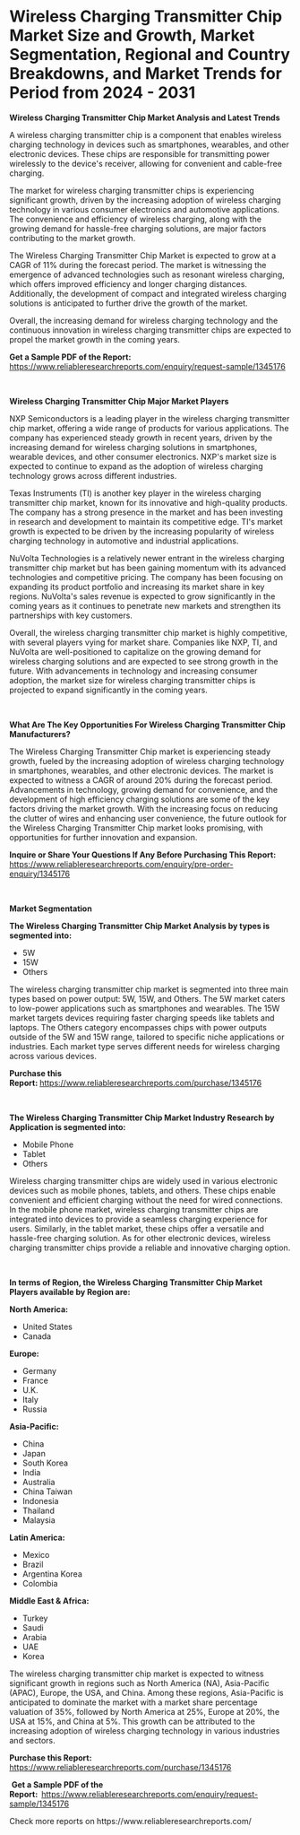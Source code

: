 <p><h1>Wireless Charging Transmitter Chip Market Size and Growth, Market Segmentation, Regional and Country Breakdowns, and Market Trends for Period from 2024 -  2031</h1></p><p><strong>Wireless Charging Transmitter Chip Market Analysis and Latest Trends</strong></p>
<p><p>A wireless charging transmitter chip is a component that enables wireless charging technology in devices such as smartphones, wearables, and other electronic devices. These chips are responsible for transmitting power wirelessly to the device's receiver, allowing for convenient and cable-free charging.</p><p>The market for wireless charging transmitter chips is experiencing significant growth, driven by the increasing adoption of wireless charging technology in various consumer electronics and automotive applications. The convenience and efficiency of wireless charging, along with the growing demand for hassle-free charging solutions, are major factors contributing to the market growth.</p><p>The Wireless Charging Transmitter Chip Market is expected to grow at a CAGR of 11% during the forecast period. The market is witnessing the emergence of advanced technologies such as resonant wireless charging, which offers improved efficiency and longer charging distances. Additionally, the development of compact and integrated wireless charging solutions is anticipated to further drive the growth of the market.</p><p>Overall, the increasing demand for wireless charging technology and the continuous innovation in wireless charging transmitter chips are expected to propel the market growth in the coming years.</p></p>
<p><strong>Get a Sample PDF of the Report:&nbsp;</strong> <a href="https://www.reliableresearchreports.com/enquiry/request-sample/1345176">https://www.reliableresearchreports.com/enquiry/request-sample/1345176</a></p>
<p>&nbsp;</p>
<p><strong>Wireless Charging Transmitter Chip Major Market Players</strong></p>
<p><p>NXP Semiconductors is a leading player in the wireless charging transmitter chip market, offering a wide range of products for various applications. The company has experienced steady growth in recent years, driven by the increasing demand for wireless charging solutions in smartphones, wearable devices, and other consumer electronics. NXP's market size is expected to continue to expand as the adoption of wireless charging technology grows across different industries.</p><p>Texas Instruments (TI) is another key player in the wireless charging transmitter chip market, known for its innovative and high-quality products. The company has a strong presence in the market and has been investing in research and development to maintain its competitive edge. TI's market growth is expected to be driven by the increasing popularity of wireless charging technology in automotive and industrial applications.</p><p>NuVolta Technologies is a relatively newer entrant in the wireless charging transmitter chip market but has been gaining momentum with its advanced technologies and competitive pricing. The company has been focusing on expanding its product portfolio and increasing its market share in key regions. NuVolta's sales revenue is expected to grow significantly in the coming years as it continues to penetrate new markets and strengthen its partnerships with key customers.</p><p>Overall, the wireless charging transmitter chip market is highly competitive, with several players vying for market share. Companies like NXP, TI, and NuVolta are well-positioned to capitalize on the growing demand for wireless charging solutions and are expected to see strong growth in the future. With advancements in technology and increasing consumer adoption, the market size for wireless charging transmitter chips is projected to expand significantly in the coming years.</p></p>
<p>&nbsp;</p>
<p><strong>What Are The Key Opportunities For Wireless Charging Transmitter Chip Manufacturers?</strong></p>
<p><p>The Wireless Charging Transmitter Chip market is experiencing steady growth, fueled by the increasing adoption of wireless charging technology in smartphones, wearables, and other electronic devices. The market is expected to witness a CAGR of around 20% during the forecast period. Advancements in technology, growing demand for convenience, and the development of high efficiency charging solutions are some of the key factors driving the market growth. With the increasing focus on reducing the clutter of wires and enhancing user convenience, the future outlook for the Wireless Charging Transmitter Chip market looks promising, with opportunities for further innovation and expansion.</p></p>
<p><strong>Inquire or Share Your Questions If Any Before Purchasing This Report:</strong> <a href="https://www.reliableresearchreports.com/enquiry/pre-order-enquiry/1345176">https://www.reliableresearchreports.com/enquiry/pre-order-enquiry/1345176</a></p>
<p>&nbsp;</p>
<p><strong>Market Segmentation</strong></p>
<p><strong>The Wireless Charging Transmitter Chip Market Analysis by types is segmented into:</strong></p>
<p><ul><li>5W</li><li>15W</li><li>Others</li></ul></p>
<p><p>The wireless charging transmitter chip market is segmented into three main types based on power output: 5W, 15W, and Others. The 5W market caters to low-power applications such as smartphones and wearables. The 15W market targets devices requiring faster charging speeds like tablets and laptops. The Others category encompasses chips with power outputs outside of the 5W and 15W range, tailored to specific niche applications or industries. Each market type serves different needs for wireless charging across various devices.</p></p>
<p><strong>Purchase this Report:&nbsp;</strong><a href="https://www.reliableresearchreports.com/purchase/1345176">https://www.reliableresearchreports.com/purchase/1345176</a></p>
<p>&nbsp;</p>
<p><strong>The Wireless Charging Transmitter Chip Market Industry Research by Application is segmented into:</strong></p>
<p><ul><li>Mobile Phone</li><li>Tablet</li><li>Others</li></ul></p>
<p><p>Wireless charging transmitter chips are widely used in various electronic devices such as mobile phones, tablets, and others. These chips enable convenient and efficient charging without the need for wired connections. In the mobile phone market, wireless charging transmitter chips are integrated into devices to provide a seamless charging experience for users. Similarly, in the tablet market, these chips offer a versatile and hassle-free charging solution. As for other electronic devices, wireless charging transmitter chips provide a reliable and innovative charging option.</p></p>
<p>&nbsp;</p>
<p><strong>In terms of Region, the Wireless Charging Transmitter Chip Market Players available by Region are:</strong></p>
<p>
    <p> <strong> North America: </strong>
        <ul>
            <li>United States</li>
            <li>Canada</li>
        </ul>
        </p> 
    <p> <strong> Europe: </strong>
        <ul>
            <li>Germany</li>
            <li>France</li>
            <li>U.K.</li>
            <li>Italy</li>
            <li>Russia</li>
        </ul>
        </p> 
    <p> <strong> Asia-Pacific: </strong>
        <ul>
            <li>China</li>
            <li>Japan</li>
            <li>South Korea</li>
            <li>India</li>
            <li>Australia</li>
            <li>China Taiwan</li>
            <li>Indonesia</li>
            <li>Thailand</li>
            <li>Malaysia</li>
        </ul>
        </p> 
    <p> <strong> Latin America: </strong>
        <ul>
            <li>Mexico</li>
            <li>Brazil</li>
            <li>Argentina Korea</li>
            <li>Colombia</li>
        </ul>
        </p> 
    <p> <strong> Middle East & Africa: </strong>
        <ul>
            <li>Turkey</li>
            <li>Saudi</li>
            <li>Arabia</li>
            <li>UAE</li>
            <li>Korea</li>
        </ul>
    </p>
    </p>
<p><p>The wireless charging transmitter chip market is expected to witness significant growth in regions such as North America (NA), Asia-Pacific (APAC), Europe, the USA, and China. Among these regions, Asia-Pacific is anticipated to dominate the market with a market share percentage valuation of 35%, followed by North America at 25%, Europe at 20%, the USA at 15%, and China at 5%. This growth can be attributed to the increasing adoption of wireless charging technology in various industries and sectors.</p></p>
<p><strong>Purchase this Report: </strong><a href="https://www.reliableresearchreports.com/purchase/1345176">https://www.reliableresearchreports.com/purchase/1345176</a></p>
<p>&nbsp;<strong>Get a Sample PDF of the Report:&nbsp;&nbsp;</strong><a href="https://www.reliableresearchreports.com/enquiry/request-sample/1345176">https://www.reliableresearchreports.com/enquiry/request-sample/1345176</a></p>
<p><strong></strong></p>
<p>Check more reports on https://www.reliableresearchreports.com/</p>